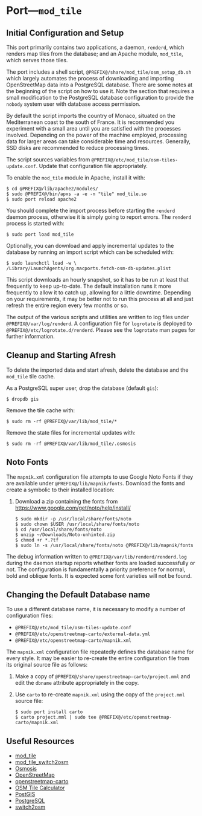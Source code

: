 <!-- -*- mode: markdown; -*- vim: set tw=78 ts=4 sts=0 sw=4 noet ft=markdown norl: -->

# Port—`mod_tile`

## Initial Configuration and Setup

This port primarily contains two applications, a daemon, `renderd`, which
renders map tiles from the database; and an Apache module, `mod_tile`, which
serves those tiles.

The port includes a shell script, `@PREFIX@/share/mod_tile/osm_setup_db.sh`
which largely automates the process of downloading and importing OpenStreetMap
data into a PostgreSQL database.  There are some notes at the beginning of the
script on how to use it.  Note the section that requires a small modification
to the PostgreSQL database configuration to provide the `nobody` system user
with database access permission.

By default the script imports the country of Monaco, situated on the
Mediterranean coast to the south of France.  It is recommended you experiment
with a small area until you are satisfied with the processes involved.
Depending on the power of the machine employed, processing data for larger
areas can take considerable time and resources.  Generally, SSD disks are
recommended to reduce processing times.

The script sources variables from
`@PREFIX@/etc/mod_tile/osm-tiles-update.conf`.  Update that configuration
file appropriately.

To enable the `mod_tile` module in Apache, install it with:

	$ cd @PREFIX@/lib/apache2/modules/
	$ sudo @PREFIX@/bin/apxs -a -e -n "tile" mod_tile.so
	$ sudo port reload apache2

You should complete the import process before starting the `renderd` daemon
process, otherwise it is simply going to report errors.  The `renderd` process
is started with:

	$ sudo port load mod_tile

Optionally, you can download and apply incremental updates to the database by
running an import script which can be scheduled with:

	$ sudo launchctl load -w \
	/Library/LaunchAgents/org.macports.fetch-osm-db-updates.plist

This script downloads an hourly snapshot, so it has to be run at least that
frequently to keep up-to-date.  The default installation runs it more
frequently to allow it to catch up, allowing for a little downtime.  Depending
on your requirements, it may be better not to run this process at all and just
refresh the entire region every few months or so.

The output of the various scripts and utilities are written to log files under
`@PREFIX@/var/log/renderd`.  A configuration file for `logrotate` is
deployed to `@PREFIX@/etc/logrotate.d/renderd`.  Please see the `logrotate`
man pages for further information.

## Cleanup and Starting Afresh

To delete the imported data and start afresh, delete the database and the
`mod_tile` tile cache.

As a PostgreSQL super user, drop the database (default `gis`):

	$ dropdb gis

Remove the tile cache with:

	$ sudo rm -rf @PREFIX@/var/lib/mod_tile/*

Remove the state files for incremental updates with:

	$ sudo rm -rf @PREFIX@/var/lib/mod_tile/.osmosis

## Noto Fonts

The `mapnik.xml` configuration file attempts to use Google Noto Fonts if they
are available under `@PREFIX@/lib/mapnik/fonts`.  Download the fonts and
create a symbolic to their installed location:

1.	Download a zip containing the fonts from
    <https://www.google.com/get/noto/help/install/>

		$ sudo mkdir -p /usr/local/share/fonts/noto
		$ sudo chown $USER /usr/local/share/fonts/noto
		$ cd /usr/local/share/fonts/noto
		$ unzip ~/Downloads/Noto-unhinted.zip
		$ chmod +r *.?tf
		$ sudo ln -s /usr/local/share/fonts/noto @PREFIX@/lib/mapnik/fonts

The debug information written to `@PREFIX@/var/lib/renderd/renderd.log`
during the daemon startup reports whether fonts are loaded successfully or
not.  The configuration is fundamentally a priority preference for normal,
bold and oblique fonts.  It is expected some font varieties will not be found.

## Changing the Default Database name

To use a different database name, it is necessary to modify a number of
configuration files:

- `@PREFIX@/etc/mod_tile/osm-tiles-update.conf`
- `@PREFIX@/etc/openstreetmap-carto/external-data.yml`
- `@PREFIX@/etc/openstreetmap-carto/mapnik.xml`

The `mapnik.xml` configuration file repeatedly defines the database name for
every style.  It may be easier to re-create the entire configuration file from
its original source file as follows:

1.  Make a copy of `@PREFIX@/share/openstreetmap-carto/project.mml` and edit
    the `dbname` attribute appropriately in the copy.

1.  Use `carto` to re-create `mapnik.xml` using the copy of the `project.mml`
    source file:

		$ sudo port install carto
		$ carto project.mml | sudo tee @PREFIX@/etc/openstreetmap-carto/mapnik.xml

## Useful Resources

- [mod_tile][]
- [mod_tile_switch2osm][]
- [Osmosis][]
- [OpenStreetMap][]
- [openstreetmap-carto][]
- [OSM Tile Calculator][]
- [PostGIS][]
- [PostgreSQL][]
- [switch2osm][]

[mod_tile]: https://github.com/openstreetmap/mod_tile "an Apache 2 module to deliver map tiles"
[mod_tile_switch2osm]: https://github.com/SomeoneElseOSM/mod_tile "an Apache 2 module to deliver map tiles"
[Osmosis]: https://github.com/openstreetmap/osmosis "a command line Java application for processing Open Street Map data"
[OpenStreetMap]: http://www.openstreetmap.org/ "OpenStreetMap"
[openstreetmap-carto]: https://github.com/gravitystorm/openstreetmap-carto "a general-purpose OpenStreetMap mapnik style, in CartoCSS"
[OSM Tile Calculator]: https://tools.geofabrik.de/calc/#type=geofabrik_standard&bbox=7.405088,43.720716,7.447488,43.753832 "Calculates tile size and number of tiles in given bounding box"
[PostGIS]: https://postgis.net. "Spatial and Geographic objects for PostgreSQL"
[PostgreSQL]: https://www.postgresql.org "A powerful, open source object-relational database system"
[switch2osm]: https://switch2osm.org/ "Switch2OSM—Take back control of your maps"
